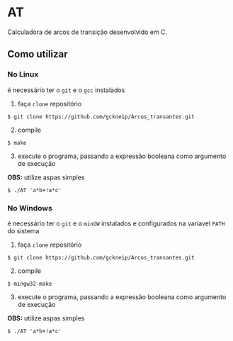 # AT

Calculadora de arcos de transição desenvolvido em C.

## Como utilizar

### No Linux
é necessário ter o `git` e o `gcc` instalados
1) faça `clone` repositório
```
$ git clone https://github.com/gckneip/Arcos_transantes.git
```
2) compile
```
$ make
```
3) execute o programa, passando a expressão booleana como argumento de execução

**OBS:** utilize aspas simples
```
$ ./AT 'a*b+!a*c'
```

### No Windows
é necessário ter o `git` e o `minGW` instalados e configurados na variavel `PATH` do sistema
1) faça `clone` repositório
```
$ git clone https://github.com/gckneip/Arcos_transantes.git
```
2) compile
```
$ mingw32-make
```
3) execute o programa, passando a expressão booleana como argumento de execução

**OBS:** utilize aspas simples
```
$ ./AT 'a*b+!a*c'
```
